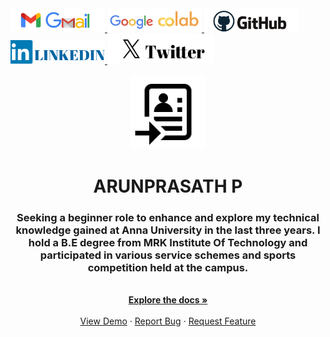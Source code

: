 
<a href="mailto:arunprasath.frnd@gmail.com" rel="nofollow">
<img alt="Gmail.png" src="https://github.com/Arunprasath2002/png_jpg_svg/blob/main/Gmail.png?raw=true" data-hpc="true" class="Box-sc-g0xbh4-0 kzRgrI" rect xmlns="http://www.w3.org/2000/svg" width="151" height="38" fill="#555"/>

<a href="https://colab.research.google.com/drive/1sqS802cwe97oOWlv-8KBqCgTWFE1FbZP" rel="nofollow">
<img alt="colab.png" src="https://github.com/Arunprasath2002/png_jpg_svg/blob/main/colab.png?raw=true" data-hpc="true" class="Box-sc-g0xbh4-0 kzRgrI" rect xmlns="http://www.w3.org/2000/svg" width="151" height="38" fill="#555"/>

  <a href="https://github.com/Arunprasath2002" rel="nofollow">
<img alt="GitHub.png" src="https://github.com/Arunprasath2002/png_jpg_svg/blob/main/GitHub.png?raw=true" data-hpc="true" class="Box-sc-g0xbh4-0 kzRgrI" rect xmlns="http://www.w3.org/2000/svg" width="151" height="38" fill="#555"/>

<a href="https://linkedin.com/in/arunprasath-p" rel="nofollow">
<img alt="LinkedIn.png" src="https://github.com/Arunprasath2002/png_jpg_svg/blob/main/LinkedIn.png?raw=true" data-hpc="true" class="Box-sc-g0xbh4-0 kzRgrI" rect xmlns="http://www.w3.org/2000/svg" width="151" height="38" fill="#555"/>

<a href="https://twitter.com/ArunprasathP7?s=20" rel="nofollow">
<img alt="Adobe_Express_20230824_1048510_1.png" src="https://github.com/Arunprasath2002/png_jpg_svg/blob/main/Adobe_Express_20230824_1048510_1.png?raw=true" data-hpc="true" class="Box-sc-g0xbh4-0 kzRgrI" rect xmlns="http://www.w3.org/2000/svg" width="171" height="48" fill="#555"/>

<br />
<p id="p1">
<div align="center">
<img alt="pngwing.com (31).png" src="https://github.com/Arunprasath2002/png_jpg_svg/blob/main/pngwing.com%20(31).png?raw=true" data-hpc="true" class="Box-sc-g0xbh4-0 kzRgrI" alt="Logo" width="120" height="120">
  </a>

  
  <h1 align="center">ARUNPRASATH P</h1>

  <p align="center">
<h3>Seeking a beginner role to enhance and explore my technical knowledge gained at Anna University in the last three years. I hold a B.E degree from MRK Institute Of Technology and participated in various service schemes and sports competition held at the campus.</h3>
    <br />
    <a href="https://github.com/Arunprasath2002/RESUME/tree/main/documents"><strong>Explore the docs »</strong></a>
    <br />
    <br />
    <a href="https://github.com/othneildrew/Best-README-Template">View Demo</a>
    ·
    <a href="https://github.com/othneildrew/Best-README-Template/issues">Report Bug</a>
    ·
    <a href="https://github.com/othneildrew/Best-README-Template/issues">Request Feature</a>
  </p>
</div>














































































































